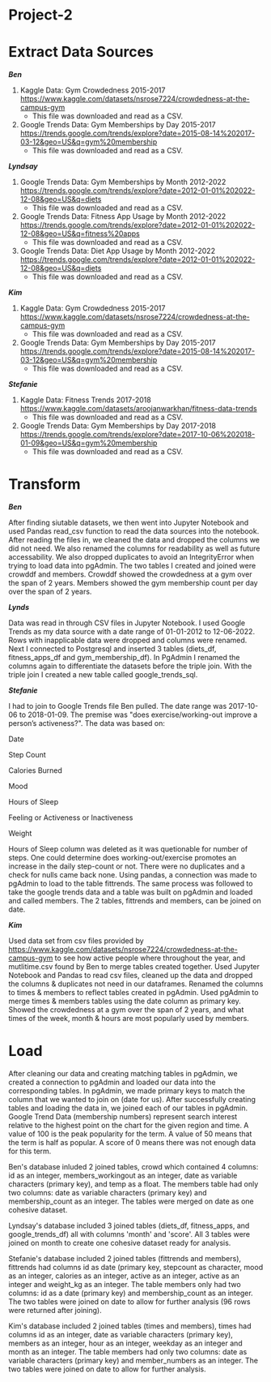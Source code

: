 # Project-2

# Extract Data Sources

***Ben***

1. Kaggle Data: Gym Crowdedness 2015-2017 https://www.kaggle.com/datasets/nsrose7224/crowdedness-at-the-campus-gym
    - This file was downloaded and read as a CSV.
2. Google Trends Data: Gym Memberships by Day 2015-2017 https://trends.google.com/trends/explore?date=2015-08-14%202017-03-12&geo=US&q=gym%20membership
    - This file was downloaded and read as a CSV.

***Lyndsay***

1. Google Trends Data: Gym Memberships by Month 2012-2022 https://trends.google.com/trends/explore?date=2012-01-01%202022-12-08&geo=US&q=diets
    - This file was downloaded and read as a CSV.
2. Google Trends Data: Fitness App Usage by Month 2012-2022 https://trends.google.com/trends/explore?date=2012-01-01%202022-12-08&geo=US&q=fitness%20apps
    - This file was downloaded and read as a CSV.
3. Google Trends Data: Diet App Usage by Month 2012-2022 https://trends.google.com/trends/explore?date=2012-01-01%202022-12-08&geo=US&q=diets
    - This file was downloaded and read as a CSV.

***Kim*** 

1.  Kaggle Data: Gym Crowdedness 2015-2017 https://www.kaggle.com/datasets/nsrose7224/crowdedness-at-the-campus-gym
    - This file was downloaded and read as a CSV.
2. Google Trends Data: Gym Memberships by Day 2015-2017 https://trends.google.com/trends/explore?date=2015-08-14%202017-03-12&geo=US&q=gym%20membership
    - This file was downloaded and read as a CSV.

***Stefanie***

1. Kaggle Data: Fitness Trends 2017-2018 https://www.kaggle.com/datasets/aroojanwarkhan/fitness-data-trends
    - This file was downloaded and read as a CSV.
2. Google Trends Data: Gym Memberships by Day 2017-2018 https://trends.google.com/trends/explore?date=2017-10-06%202018-01-09&geo=US&q=gym%20membership 
    - This file was downloaded and read as a CSV.

# Transform

***Ben***

After finding siutable datasets, we then went into Jupyter Notebook and used Pandas read_csv function to read the data sources into the notebook. 
After reading the files in, we cleaned the data and dropped the columns we did not need. We also renamed the columns for readability as well as future accessability. We also dropped duplicates to avoid an IntegrityError when trying to load data into pgAdmin. The two tables I created and joined were crowddf and members. Crowddf showed the crowdedness at a gym over the span of 2 years. Members showed the gym membership count per day over the span of 2 years.

***Lynds***

Data was read in through CSV files in Jupyter Notebook. I used Google Trends as my data source with a date range of 01-01-2012 to 12-06-2022. Rows with inapplicable data were dropped and columns were renamed. Next I connected to Postgresql and inserted 3 tables (diets_df, fitness_apps_df and gym_membership_df). In PgAdmin I renamed the columns again to differentiate the datasets before the triple join. With the triple join I created a new table called google_trends_sql.

***Stefanie***

I had to join to Google Trends file Ben pulled. The date range was 2017-10-06 to 2018-01-09. The premise was "does exercise/working-out improve a person’s activeness?". 
The data was based on:

Date

Step Count

Calories Burned

Mood

Hours of Sleep

Feeling or Activeness or Inactiveness

Weight

Hours of Sleep column was deleted  as  it was quetionable for number of steps.
One could determine does working-out/exercise promotes an increase in the daily step-count or not.
There were no duplicates and a check for nulls came back none.
Using pandas, a connection was made to pgAdmin to load to the table fittrends.
The same process was followed to take the google trends data and a table was built on pgAdmin and loaded and called members.
The 2 tables, fittrends and members, can be joined on date. 

***Kim***

Used data set from csv files provided by https://www.kaggle.com/datasets/nsrose7224/crowdedness-at-the-campus-gym to see how active people where throughout the year, and mutlitime.csv found by Ben to merge tables created together. Used Jupyter Notebook and Pandas to read csv files,  cleaned up the data and dropped the columns & duplicates not need in our dataframes. Renamed the columns to times & members to reflect tables created in pgAdmin.  Used pgAdmin to merge times & members tables using the date column as primary key. Showed the crowdedness at a gym over the span of 2 years, and what times of the week, month & hours are most popularly used by members.

# Load

After cleaning our data and creating matching tables in pgAdmin, we created a connection to pgAdmin and loaded our data into the corresponding 
tables. In pgAdmin, we made primary keys to match the column that we wanted to join on (date for us). After successfully creating tables and loading the data in, we joined each of our tables in pgAdmin. Google Trend Data (membership numbers) represent search interest relative to the highest point on the chart for the given region and time. A value of 100 is the peak popularity for the term. A value of 50 means that the term is half as popular. A score of 0 means there was not enough data for this term. 

Ben's database inluded 2 joined tables, crowd which contained 4 columns: id as an integer, members_workingout as an integer, date as variable
characters (primary key), and temp as a float. The members table had only two columns: date as variable characters (primary key) and membership_count as an integer. The tables were merged on date as one cohesive dataset.

Lyndsay's database included 3 joined tables (diets_df, fitness_apps, and google_trends_df) all with columns 'month' and 'score'. 
All 3 tables were joined on month to create one cohesive dataset ready for analysis.

Stefanie's database included 2 joined tables (fittrends and members), fittrends had columns id as date (primary key, stepcount as character, mood
as an integer, calories as an integer, active as an integer, active as an integer and weight_kg as an integer. The table members only had two columns: id as a date (primary key) and membership_count as an integer. The two tables were joined on date to allow for further analysis (96 rows were returned after joining).

Kim's database included 2 joined tables (times and members), times had columns id as an integer, date as variable characters (primary key), members as an integer, hour as an integer, weekday as an integer and month as an integer. The table members had only two columns: date as variable characters (primary key) and member_numbers as an integer. The two tables were joined on date to allow for further analysis.








